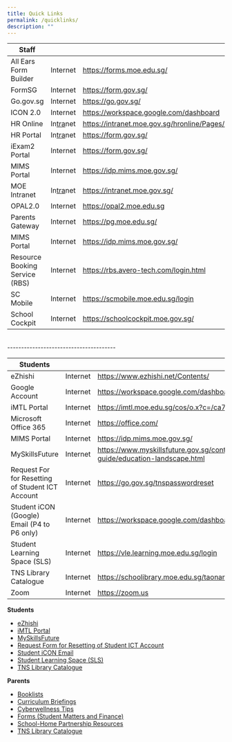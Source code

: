 ```yaml
---
title: Quick Links
permalink: /quicklinks/
description: ""
---
```


| Staff |  |  |
| -------- | -------- | -------- |
| All Ears Form Builder    | Internet   | https://forms.moe.edu.sg/    | 
| FormSG    | Internet   | https://form.gov.sg/   |
| Go.gov.sg | Internet   | https://go.gov.sg/   |
| ICON 2.0    | Internet   | https://workspace.google.com/dashboard   |
| HR Online    | In<u>tra</u>net   | https://intranet.moe.gov.sg/hronline/Pages/Home.aspx  |
| HR Portal    | In<u>tra</u>net   | https://form.gov.sg/   |
| iExam2 Portal    | Internet   | https://form.gov.sg/   |
| MIMS Portal    | Internet   | https://idp.mims.moe.gov.sg/   |
| MOE Intranet   | In<u>tra</u>net   | https://intranet.moe.gov.sg/   |
| OPAL2.0    | Internet   | https://opal2.moe.edu.sg  |
| Parents Gateway    | Internet   | https://pg.moe.edu.sg/  |
| MIMS Portal    | Internet   | https://idp.mims.moe.gov.sg/   |
| Resource Booking Service (RBS)    | Internet   | https://rbs.avero-tech.com/login.html |
| SC Mobile    | Internet   | https://scmobile.moe.edu.sg/login |
| School Cockpit    | Internet   | https://schoolcockpit.moe.gov.sg/ |
<br>
---------------------------------------
<br>

| Students |  |  |
| -------- | -------- | -------- |
| eZhishi    | Internet   | https://www.ezhishi.net/Contents/    | 
| Google Account    | Internet   | https://workspace.google.com/dashboard  |
| iMTL Portal    | Internet   | https://imtl.moe.edu.sg/cos/o.x?c=/ca7_imtl/user&amp;func=login   |
| Microsoft Office 365    | Internet   | https://office.com/  |
| MIMS Portal    | Internet   | https://idp.mims.moe.gov.sg/   |
| MySkillsFuture | Internet   | https://www.myskillsfuture.gov.sg/content/student/en/primary/education-guide/education-landscape.html  |
| Request For for Resetting of Student ICT Account    | Internet   | https://go.gov.sg/tnspasswordreset   |
| Student iCON (Google) Email (P4 to P6 only)    | Internet   | https://workspace.google.com/dashboard  |
| Student Learning Space (SLS)   | Internet   | https://vle.learning.moe.edu.sg/login   |
| TNS Library Catalogue    | Internet   | https://schoolibrary.moe.edu.sg/taonan   |
| Zoom   | Internet   | https://zoom.us   |


**Students**
* [eZhishi](https://www.ezhishi.net/Contents/)
* [iMTL Portal](https://imtl.moe.edu.sg/cos/o.x?c=/ca7_imtl/user&amp;func=login)
* [MySkillsFuture](https://www.myskillsfuture.gov.sg/content/student/en/primary/education-guide/education-landscape.html)   
* [Request Form for Resetting of Student ICT Account](https://go.gov.sg/tnspasswordreset)
* [Student iCON Email](https://workspace.google.com/dashboard)  
* [Student Learning Space (SLS)](https://vle.learning.moe.edu.sg/login)  
* [TNS Library Catalogue](https://schoolibrary.moe.edu.sg/taonan)

**Parents**
* [Booklists](https://staging.d27rdzq3nz64km.amplifyapp.com/partners/for-parents/curriculum-matters/)
* [Curriculum Briefings](https://staging.d27rdzq3nz64km.amplifyapp.com/partners/for-parents/curriculum-matters/)
* [Cyberwellness Tips](https://staging.d27rdzq3nz64km.amplifyapp.com/partners/for-parents/ict-matters/)
* [Forms (Student Matters and Finance)](https://staging.d27rdzq3nz64km.amplifyapp.com/partners/for-parents/admin-n-finance/forms/)
* [School-Home Partnership Resources](https://staging.d27rdzq3nz64km.amplifyapp.com/partners/for-parents/school-home-partnership/)
* [TNS Library Catalogue](https://schoolibrary.moe.edu.sg/taonan/cgi-bin/spydus.exe/MSGTRN/WPAC/HOME)